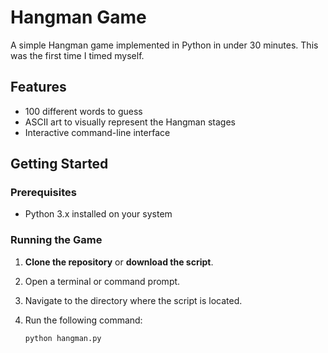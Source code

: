 # Hangman Game

A simple Hangman game implemented in Python in under 30 minutes. This was the first time I timed myself.

## Features

- 100 different words to guess
- ASCII art to visually represent the Hangman stages
- Interactive command-line interface

## Getting Started

### Prerequisites

- Python 3.x installed on your system

### Running the Game

1. **Clone the repository** or **download the script**.
2. Open a terminal or command prompt.
3. Navigate to the directory where the script is located.
4. Run the following command:

   ```bash
   python hangman.py
